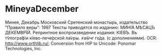 # MineyaDecember

Минея, Декабрь
Московский Сретенский монастырь, издательство  "Правило веры": 1997
Тексты приводятся по изданию: МИНІ́А МѢ́СѦЦЪ ДЕКЕ́МВРЇЙ. Репринтное воспроизведение  издания: КІ́ЕВЪ. Въ тѷпогра́фїи кїево-пече́рской ла́ѵры.  ҂аѿчг го́да. (с дополнениями). OCR: http://www.orthlib.ru/; Conversion from HIP to Unicode: Ponomar Technologies, Inc.
